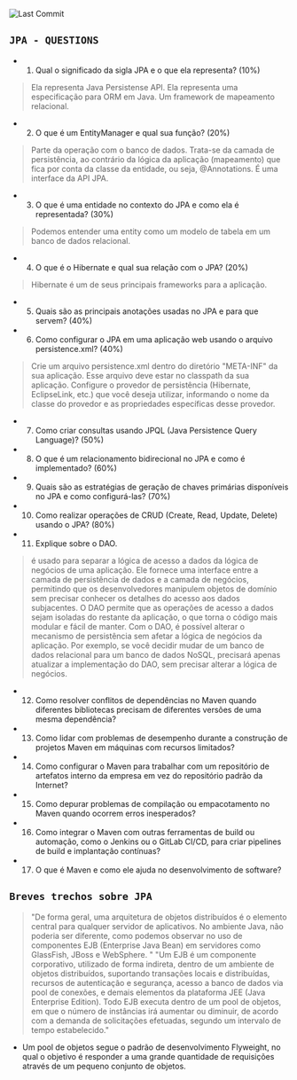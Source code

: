 ![Last Commit](https://img.shields.io/github/last-commit/MateusLeviDev/maven-jpa-demo)

## `JPA - QUESTIONS`

- 01. Qual o significado da sigla JPA e o que ela representa? (10%)
> Ela representa Java Persistense API. Ela representa uma especificação para ORM em Java. Um framework de mapeamento relacional. 
- 02. O que é um EntityManager e qual sua função? (20%)
> Parte da operação com o banco de dados. Trata-se da camada de persistência, ao contrário da lógica da aplicação (mapeamento) que fica por conta da classe da entidade, ou seja, @Annotations. É uma interface da API JPA. 
- 03. O que é uma entidade no contexto do JPA e como ela é representada? (30%)
> Podemos entender uma entity como um modelo de tabela em um banco de dados relacional. 
- 04. O que é o Hibernate e qual sua relação com o JPA? (20%)
> Hibernate é um de seus principais frameworks para a aplicação. 
- 05. Quais são as principais anotações usadas no JPA e para que servem? (40%)
- 06. Como configurar o JPA em uma aplicação web usando o arquivo persistence.xml? (40%)
> Crie um arquivo persistence.xml dentro do diretório "META-INF" da sua aplicação. Esse arquivo deve estar no classpath da sua aplicação. Configure o provedor de persistência (Hibernate, EclipseLink, etc.) que você deseja utilizar, informando o nome da classe do provedor e as propriedades específicas desse provedor. 
- 07. Como criar consultas usando JPQL (Java Persistence Query Language)? (50%)
- 08. O que é um relacionamento bidirecional no JPA e como é implementado? (60%)
- 09. Quais são as estratégias de geração de chaves primárias disponíveis no JPA e como configurá-las? (70%)
- 10. Como realizar operações de CRUD (Create, Read, Update, Delete) usando o JPA? (80%)
- 11. Explique sobre o DAO.
> é usado para separar a lógica de acesso a dados da lógica de negócios de uma aplicação. Ele fornece uma interface entre a camada de persistência de dados e a camada de negócios, permitindo que os desenvolvedores manipulem objetos de domínio sem precisar conhecer os detalhes do acesso aos dados subjacentes. O DAO permite que as operações de acesso a dados sejam isoladas do restante da aplicação, o que torna o código mais modular e fácil de manter. Com o DAO, é possível alterar o mecanismo de persistência sem afetar a lógica de negócios da aplicação. Por exemplo, se você decidir mudar de um banco de dados relacional para um banco de dados NoSQL, precisará apenas atualizar a implementação do DAO, sem precisar alterar a lógica de negócios.
- 12. Como resolver conflitos de dependências no Maven quando diferentes bibliotecas precisam de diferentes versões de uma mesma dependência?
- 13. Como lidar com problemas de desempenho durante a construção de projetos Maven em máquinas com recursos limitados?
- 14. Como configurar o Maven para trabalhar com um repositório de artefatos interno da empresa em vez do repositório padrão da Internet?
- 15. Como depurar problemas de compilação ou empacotamento no Maven quando ocorrem erros inesperados?
- 16. Como integrar o Maven com outras ferramentas de build ou automação, como o Jenkins ou o GitLab CI/CD, para criar pipelines de build e implantação contínuas?
- 17. O que é Maven e como ele ajuda no desenvolvimento de software?


## `Breves trechos sobre JPA`
> "De forma geral, uma arquitetura de objetos distribuídos é o elemento central para qualquer servidor de aplicativos. No ambiente Java, não poderia ser diferente, como podemos observar no uso de componentes EJB (Enterprise Java Bean) em servidores como GlassFish, JBoss e WebSphere. "
> "Um EJB é um componente corporativo, utilizado de forma indireta, dentro de um ambiente de objetos distribuídos, suportando transações locais e distribuídas, recursos de autenticação e segurança, acesso a banco de dados via pool de conexões, e demais elementos da plataforma JEE (Java Enterprise Edition). Todo EJB executa dentro de um pool de objetos, em que o número de instâncias irá aumentar ou diminuir, de acordo com a demanda de solicitações efetuadas, segundo um intervalo de tempo estabelecido."
- Um pool de objetos segue o padrão de desenvolvimento Flyweight, no qual o objetivo é responder a uma grande quantidade de requisições através de um pequeno conjunto de objetos.


